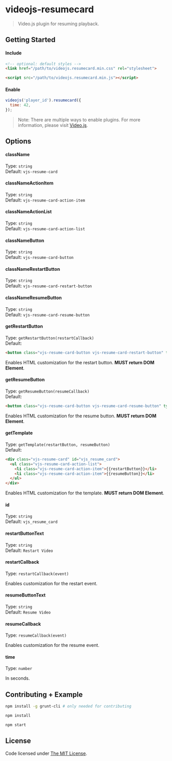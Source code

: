 # videojs-resumecard

> Video.js plugin for resuming playback.

## Getting Started

#### Include

```html
<!-- optional: default styles -->
<link href="/path/to/videojs.resumecard.min.css" rel="stylesheet">

<script src="/path/to/videojs.resumecard.min.js"></script>
```

#### Enable

```js
videojs('player_id').resumecard({
  time: 42,
});
```
> Note: There are multiple ways to enable plugins. For more information, please visit [Video.js](https://github.com/videojs/video.js).

## Options

#### className

Type: `string`  
Default: `vjs-resume-card`  

#### classNameActionItem

Type: `string`  
Default: `vjs-resume-card-action-item`  

#### classNameActionList

Type: `string`  
Default: `vjs-resume-card-action-list`  

#### classNameButton

Type: `string`  
Default: `vjs-resume-card-button`  

#### classNameRestartButton

Type: `string`  
Default: `vjs-resume-card-restart-button`  

#### classNameResumeButton

Type: `string`  
Default: `vjs-resume-card-resume-button`  

#### getRestartButton

Type: `getRestartButton(restartCallback)`  
Default:

```html
<button class="vjs-resume-card-button vjs-resume-card-restart-button" type="button">Restart Video</button>
```

Enables HTML customization for the restart button. **MUST return DOM Element**.

#### getResumeButton

Type: `getResumeButton(resumeCallback)`  
Default:

```html
<button class="vjs-resume-card-button vjs-resume-card-resume-button" type="button">Resume Video</button>
```

Enables HTML customization for the resume button. **MUST return DOM Element**.

#### getTemplate

Type: `getTemplate(restartButton, resumeButton)`  
Default:

```html
<div class="vjs-resume-card" id="vjs_resume_card">
  <ul class="vjs-resume-card-action-list">
    <li class="vjs-resume-card-action-item">{{restartButton}}</li>
    <li class="vjs-resume-card-action-item">{{resumeButton}}</li>
  </ul>
</div>
```

Enables HTML customization for the template. **MUST return DOM Element**.

#### id

Type: `string`  
Default: `vjs_resume_card`  

#### restartButtonText

Type: `string`  
Default: `Restart Video`  

#### restartCallback

Type: `restartCallback(event)`  

Enables customization for the restart event.

#### resumeButtonText

Type: `string`  
Default: `Resume Video`  

#### resumeCallback

Type: `resumeCallback(event)`  

Enables customization for the resume event.

#### time

Type: `number`  

In seconds.

## Contributing + Example

```bash
npm install -g grunt-cli # only needed for contributing

npm install

npm start
```

## License

Code licensed under [The MIT License](https://github.com/chemoish/videojs-resumecard/blob/master/LICENSE).
